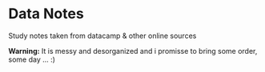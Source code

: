 # Data Notes
Study notes taken from datacamp &amp; other online sources

**Warning:** It is messy and desorganized and i promisse to bring some order, some day ... :)

